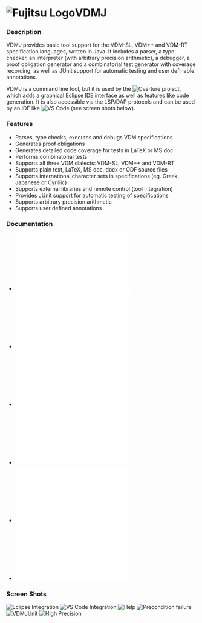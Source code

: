 
# ![Fujitsu Logo](/screenshots/fujitsu.png?raw=true "Fujitsu Logo")VDMJ
### Description

VDMJ provides basic tool support for the VDM-SL, VDM++ and VDM-RT specification languages, written in Java. It includes a parser, a type checker, an interpreter (with arbitrary precision arithmetic), a debugger, a proof obligation generator and a combinatorial test generator with coverage recording, as well as JUnit support for automatic testing and user definable annotations.

VDMJ is a command line tool, but it is used by the ![Overture](https://github.com/overturetool/overture) project, which adds a graphical Eclipse IDE interface as well as features like code generation. It is also accessible via the LSP/DAP protocols and can be used by an IDE like ![VS Code](https://code.visualstudio.com/) (see screen shots below).

### Features

* Parses, type checks, executes and debugs VDM specifications
* Generates proof obligations
* Generates detailed code coverage for tests in LaTeX or MS doc
* Performs combinatorial tests
* Supports all three VDM dialects: VDM-SL, VDM++ and VDM-RT
* Supports plain text, LaTeX, MS doc, docx or ODF source files
* Supports international character sets in specifications (eg. Greek, Japanese or Cyrillic)
* Supports external libraries and remote control (tool integration)
* Provides JUnit support for automatic testing of specifications
* Supports arbitrary precision arithmetic
* Supports user defined annotations

### Documentation
* ![User Guide](/vdmj/documentation/UserGuide.pdf "User Guide")
* ![One Page Guide](/vdmj/documentation/OnePageGuide.pdf "One Page Guide")
* ![High Precision Guide](/vdmj/documentation/HighPrecisionGuide.pdf "High Precision Guide")
* ![VDMJUnit Guide](/vdmj/documentation/VDMJUnit.pdf "VDMJUnit Guide")
* ![Annotation Guide](/vdmj/documentation/AnnotationGuide.pdf "Annotation Guide")
* ![Library Guide](/vdmj/documentation/LibraryGuide.pdf "Library Guide")

### Screen Shots
![Eclipse Integration](/screenshots/eclipse.jpg?raw=true "Eclipse Integration")
![VS Code Integration](/screenshots/vscode.png?raw=true "VS Code Integration")
![Help](/screenshots/help.jpg?raw=true "Help")
![Precondition failure](/screenshots/precondition.jpg?raw=true "Precondition failure")
![VDMJUnit](/screenshots/VDMJUnit.png?raw=true "VDMJUnit")
![High Precision](/screenshots/Precision.png?raw=true "High Precision")
